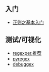 ## 入门
- [正则之基本入门](http://www.tuicool.com/articles/qYjMBjj)

## 测试/可视化
- [regexper,推荐](https://regexper.com/)
- [pyregex](http://www.pyregex.com/)
- [debuggex](https://www.debuggex.com/)
